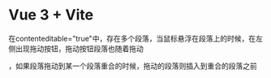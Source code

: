 # Vue 3 + Vite


在contenteditable="true"中，存在多个段落，当鼠标悬浮在段落上的时候，在左侧出现拖动按钮，拖动按钮段落也随着拖动


，如果段落拖动到某一个段落重合的时候，拖动的段落则插入到重合的段落之前

